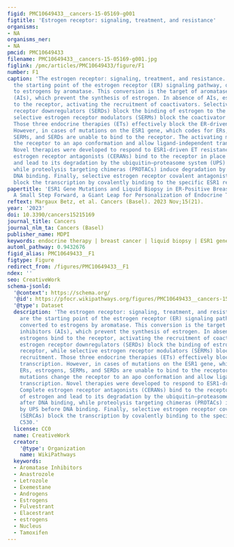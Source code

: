 ```yaml
---
figid: PMC10649433__cancers-15-05169-g001
figtitle: 'Estrogen receptor: signaling, treatment, and resistance'
organisms:
- NA
organisms_ner:
- NA
pmcid: PMC10649433
filename: PMC10649433__cancers-15-05169-g001.jpg
figlink: /pmc/articles/PMC10649433/figure/F1
number: F1
caption: 'The estrogen receptor: signaling, treatment, and resistance. Androgens are
  the starting point of the estrogen receptor (ER) signaling pathway, quickly converted
  to estrogens by aromatase. This conversion is the target of aromatase inhibitors
  (AIs), which prevent the synthesis of estrogen. In absence of AIs, estrogens bind
  to the receptor, activating the recruitment of coactivators. Selective estrogen
  receptor downregulators (SERDs) block the binding of estrogen to the receptor, while
  selective estrogen receptor modulators (SERMs) block the coactivator recruitment.
  Those three endocrine therapies (ETs) effectively block the ER-driven transcription.
  However, in cases of mutations on the ESR1 gene, which codes for ERs, estrogens,
  SERMs, and SERDs are unable to bind to the receptor. The activating mutations change
  the receptor to an apo conformation and allow ligand-independent transcription.
  Novel therapies were developed to respond to ESR1-driven ET resistance. Complete
  estrogen receptor antagonists (CERANs) bind to the receptor in place of estrogen
  and lead to its degradation by the ubiquitin–proteasome system (UPS) after DNA binding,
  while proteolysis targeting chimeras (PROTACs) induce degradation by UPS before
  DNA binding. Finally, selective estrogen receptor covalent antagonists (SERCAs)
  block the transcription by covalently binding to the specific ESR1 residue C530.'
papertitle: 'ESR1 Gene Mutations and Liquid Biopsy in ER-Positive Breast Cancers:
  A Small Step Forward, a Giant Leap for Personalization of Endocrine Therapy?'
reftext: Margaux Betz, et al. Cancers (Basel). 2023 Nov;15(21).
year: '2023'
doi: 10.3390/cancers15215169
journal_title: Cancers
journal_nlm_ta: Cancers (Basel)
publisher_name: MDPI
keywords: endocrine therapy | breast cancer | liquid biopsy | ESR1 gene
automl_pathway: 0.9432676
figid_alias: PMC10649433__F1
figtype: Figure
redirect_from: /figures/PMC10649433__F1
ndex: ''
seo: CreativeWork
schema-jsonld:
  '@context': https://schema.org/
  '@id': https://pfocr.wikipathways.org/figures/PMC10649433__cancers-15-05169-g001.html
  '@type': Dataset
  description: 'The estrogen receptor: signaling, treatment, and resistance. Androgens
    are the starting point of the estrogen receptor (ER) signaling pathway, quickly
    converted to estrogens by aromatase. This conversion is the target of aromatase
    inhibitors (AIs), which prevent the synthesis of estrogen. In absence of AIs,
    estrogens bind to the receptor, activating the recruitment of coactivators. Selective
    estrogen receptor downregulators (SERDs) block the binding of estrogen to the
    receptor, while selective estrogen receptor modulators (SERMs) block the coactivator
    recruitment. Those three endocrine therapies (ETs) effectively block the ER-driven
    transcription. However, in cases of mutations on the ESR1 gene, which codes for
    ERs, estrogens, SERMs, and SERDs are unable to bind to the receptor. The activating
    mutations change the receptor to an apo conformation and allow ligand-independent
    transcription. Novel therapies were developed to respond to ESR1-driven ET resistance.
    Complete estrogen receptor antagonists (CERANs) bind to the receptor in place
    of estrogen and lead to its degradation by the ubiquitin–proteasome system (UPS)
    after DNA binding, while proteolysis targeting chimeras (PROTACs) induce degradation
    by UPS before DNA binding. Finally, selective estrogen receptor covalent antagonists
    (SERCAs) block the transcription by covalently binding to the specific ESR1 residue
    C530.'
  license: CC0
  name: CreativeWork
  creator:
    '@type': Organization
    name: WikiPathways
  keywords:
  - Aromatase Inhibitors
  - Anastrozole
  - Letrozole
  - Exemestane
  - Androgens
  - Estrogens
  - Fulvestrant
  - Elacestrant
  - estrogens
  - Nucleus
  - Tamoxifen
---
```

